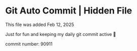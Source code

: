# Git Auto Commit | Hidden File

This file was added Feb 12, 2025

Just for fun and keeping my daily git commit active 🤪

commit number: 90911
